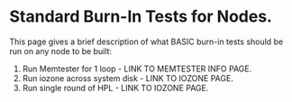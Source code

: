 # Standard Burn-In Tests for Nodes.

This page gives a brief description of what BASIC burn-in tests should be run on any node to be built:

1. Run Memtester for 1 loop - LINK TO MEMTESTER INFO PAGE. 
2. Run iozone across system disk - LINK TO IOZONE PAGE.
3. Run single round of HPL - LINK TO IOZONE PAGE.